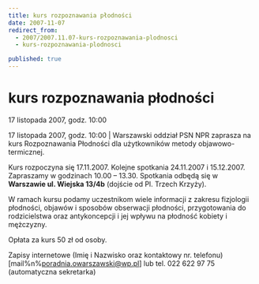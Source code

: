 ```yaml
---
title: kurs rozpoznawania płodności
date: 2007-11-07
redirect_from: 
  - 2007/2007.11.07-kurs-rozpoznawania-plodnosci
  - kurs-rozpoznawania-plodnosci

published: true
---
```




# kurs rozpoznawania płodności

<time>17 listopada 2007, godz. 10:00</time>

17 listopada 2007, godz. 10:00 | Warszawski oddział PSN NPR zaprasza na kurs Rozpoznawania Płodności dla użytkowników metody objawowo-termicznej.

Kurs rozpoczyna się 17.11.2007. Kolejne spotkania 24.11.2007 i 15.12.2007. Zapraszamy w godzinach 10.00 &#8211; 13.30. Spotkania odbędą się w **Warszawie ul. Wiejska 13/4b** (dojście od Pl. Trzech Krzyży).

W ramach kursu podamy uczestnikom wiele informacji z zakresu fizjologii płodności, objawów i sposobów obserwacji płodności, przygotowania do rodzicielstwa oraz antykoncepcji i jej wpływu na płodność kobiety i mężczyzny.

Opłata za kurs 50 zł od osoby.

Zapisy internetowe (Imię i Nazwisko oraz kontaktowy nr. telefonu) [mail%n%poradnia.owarszawski@wp.pl] lub tel. 022 622 97 75 (automatyczna sekretarka)

         


<!--CONTENT FROM OLD SERVER (jos before 2013): 17 listopada 2007, godz. 10:00 | Warszawski oddział PSN NPR zaprasza na kurs Rozpoznawania Płodności dla użytkowników metody objawowo-termicznej.



Kurs rozpoczyna się 17.11.2007. Kolejne spotkania 24.11.2007 i 15.12.2007. Zapraszamy w godzinach 10.00 &#8211; 13.30. Spotkania odbędą się w **Warszawie ul. Wiejska 13/4b** (dojście od Pl. Trzech Krzyży).



W ramach kursu podamy uczestnikom wiele informacji z zakresu fizjologii płodności, objawów i sposobów obserwacji płodności, przygotowania do rodzicielstwa oraz antykoncepcji i jej wpływu na płodność kobiety i mężczyzny.



Opłata za kurs 50 zł od osoby.



Zapisy internetowe (Imię i Nazwisko oraz kontaktowy nr. telefonu) [mail%n%poradnia.owarszawski@wp.pl] lub tel. 022 622 97 75 (automatyczna sekretarka)





         

         
-->

<!--{{json:{"created_date":"2007-11-07 08:29:52","publish_down":"0000-00-00 00:00:00","id":"546"}}}-->